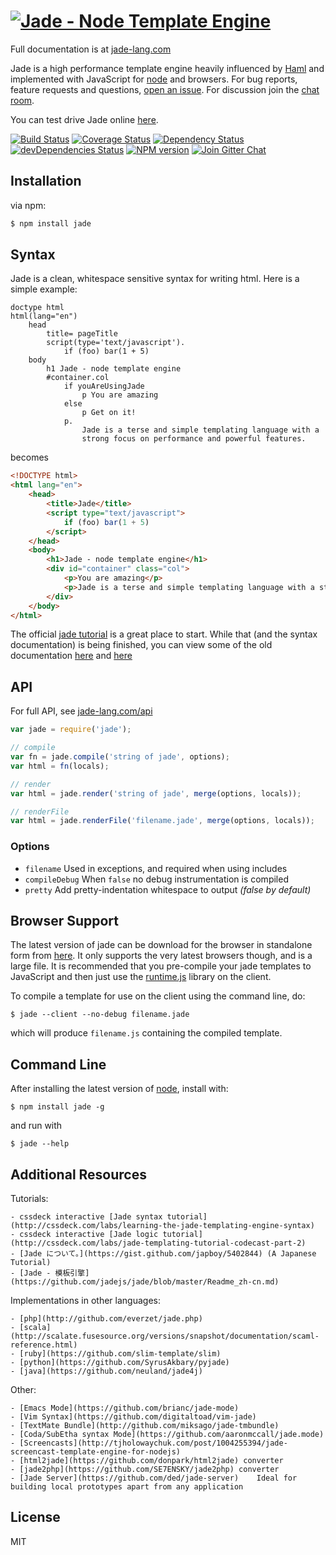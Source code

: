 # [![Jade - Node Template Engine](http://garthdb.com/img/jade_branding/jade-01.svg)](http://jade-lang.com/)

Full documentation is at [jade-lang.com](http://jade-lang.com/)

 Jade is a high performance template engine heavily influenced by [Haml](http://haml-lang.com)
 and implemented with JavaScript for [node](http://nodejs.org) and browsers. For bug reports,
 feature requests and questions, [open an issue](https://github.com/jadejs/jade/issues/new).
 For discussion join the [chat room](https://gitter.im/jadejs/jade).

 You can test drive Jade online [here](http://naltatis.github.com/jade-syntax-docs).

 [![Build Status](https://img.shields.io/travis/jadejs/jade/master.svg?style=flat)](https://travis-ci.org/jadejs/jade)
 [![Coverage Status](https://img.shields.io/coveralls/jadejs/jade/master.svg?style=flat)](https://coveralls.io/r/jadejs/jade?branch=master)
 [![Dependency Status](https://img.shields.io/david/jadejs/jade.svg?style=flat)](https://david-dm.org/jadejs/jade)
 [![devDependencies Status](https://img.shields.io/david/dev/jadejs/jade.svg?style=flat)](https://david-dm.org/jadejs/jade#info=devDependencies)
 [![NPM version](https://img.shields.io/npm/v/jade.svg?style=flat)](http://badge.fury.io/js/jade)
 [![Join Gitter Chat](https://img.shields.io/badge/gitter-join%20chat%20%E2%86%92-brightgreen.svg?style=flat)](https://gitter.im/jadejs/jade?utm_source=badge&utm_medium=badge&utm_campaign=pr-badge&utm_content=badge)

## Installation

via npm:

```bash
$ npm install jade
```

## Syntax

Jade is a clean, whitespace sensitive syntax for writing html.    Here is a simple example:

```jade
doctype html
html(lang="en")
    head
        title= pageTitle
        script(type='text/javascript').
            if (foo) bar(1 + 5)
    body
        h1 Jade - node template engine
        #container.col
            if youAreUsingJade
                p You are amazing
            else
                p Get on it!
            p.
                Jade is a terse and simple templating language with a
                strong focus on performance and powerful features.
```

becomes


```html
<!DOCTYPE html>
<html lang="en">
    <head>
        <title>Jade</title>
        <script type="text/javascript">
            if (foo) bar(1 + 5)
        </script>
    </head>
    <body>
        <h1>Jade - node template engine</h1>
        <div id="container" class="col">
            <p>You are amazing</p>
            <p>Jade is a terse and simple templating language with a strong focus on performance and powerful features.</p>
        </div>
    </body>
</html>
```

The official [jade tutorial](http://jade-lang.com/tutorial/) is a great place to start.    While that (and the syntax documentation) is being finished, you can view some of the old documentation [here](https://github.com/jadejs/jade/blob/master/jade.md) and [here](https://github.com/jadejs/jade/blob/master/jade-language.md)

## API

For full API, see [jade-lang.com/api](http://jade-lang.com/api/)

```js
var jade = require('jade');

// compile
var fn = jade.compile('string of jade', options);
var html = fn(locals);

// render
var html = jade.render('string of jade', merge(options, locals));

// renderFile
var html = jade.renderFile('filename.jade', merge(options, locals));
```

### Options

 - `filename`    Used in exceptions, and required when using includes
 - `compileDebug`    When `false` no debug instrumentation is compiled
 - `pretty`        Add pretty-indentation whitespace to output _(false by default)_

## Browser Support

 The latest version of jade can be download for the browser in standalone form from [here](https://github.com/jadejs/jade/raw/master/jade.js).    It only supports the very latest browsers though, and is a large file.    It is recommended that you pre-compile your jade templates to JavaScript and then just use the [runtime.js](https://github.com/jadejs/jade/raw/master/runtime.js) library on the client.

 To compile a template for use on the client using the command line, do:

```console
$ jade --client --no-debug filename.jade
```

which will produce `filename.js` containing the compiled template.

## Command Line

After installing the latest version of [node](http://nodejs.org/), install with:

```console
$ npm install jade -g
```

and run with

```console
$ jade --help
```

## Additional Resources

Tutorials:

    - cssdeck interactive [Jade syntax tutorial](http://cssdeck.com/labs/learning-the-jade-templating-engine-syntax)
    - cssdeck interactive [Jade logic tutorial](http://cssdeck.com/labs/jade-templating-tutorial-codecast-part-2)
    - [Jade について。](https://gist.github.com/japboy/5402844) (A Japanese Tutorial)
    - [Jade - 模板引擎](https://github.com/jadejs/jade/blob/master/Readme_zh-cn.md)

Implementations in other languages:

    - [php](http://github.com/everzet/jade.php)
    - [scala](http://scalate.fusesource.org/versions/snapshot/documentation/scaml-reference.html)
    - [ruby](https://github.com/slim-template/slim)
    - [python](https://github.com/SyrusAkbary/pyjade)
    - [java](https://github.com/neuland/jade4j)

Other:

    - [Emacs Mode](https://github.com/brianc/jade-mode)
    - [Vim Syntax](https://github.com/digitaltoad/vim-jade)
    - [TextMate Bundle](http://github.com/miksago/jade-tmbundle)
    - [Coda/SubEtha syntax Mode](https://github.com/aaronmccall/jade.mode)
    - [Screencasts](http://tjholowaychuk.com/post/1004255394/jade-screencast-template-engine-for-nodejs)
    - [html2jade](https://github.com/donpark/html2jade) converter
    - [jade2php](https://github.com/SE7ENSKY/jade2php) converter
    - [Jade Server](https://github.com/ded/jade-server)    Ideal for building local prototypes apart from any application

## License

MIT
